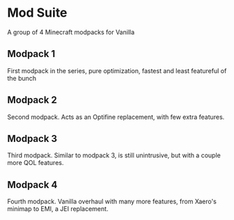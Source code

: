 # Mod Suite
A group of 4 Minecraft modpacks for Vanilla

## Modpack 1
First modpack in the series, pure optimization, fastest and least featureful of the bunch

## Modpack 2
Second modpack. Acts as an Optifine replacement, with few extra features.

## Modpack 3
Third modpack. Similar to modpack 3, is still unintrusive, but with a couple more QOL features.

## Modpack 4
Fourth modpack. Vanilla overhaul with many more features, from Xaero's minimap to EMI, a JEI replacement.
